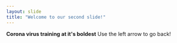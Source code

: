 ```yaml
---
layout: slide
title: "Welcome to our second slide!"
---
```

**Corona virus training at it's boldest**
Use the left arrow to go back!
